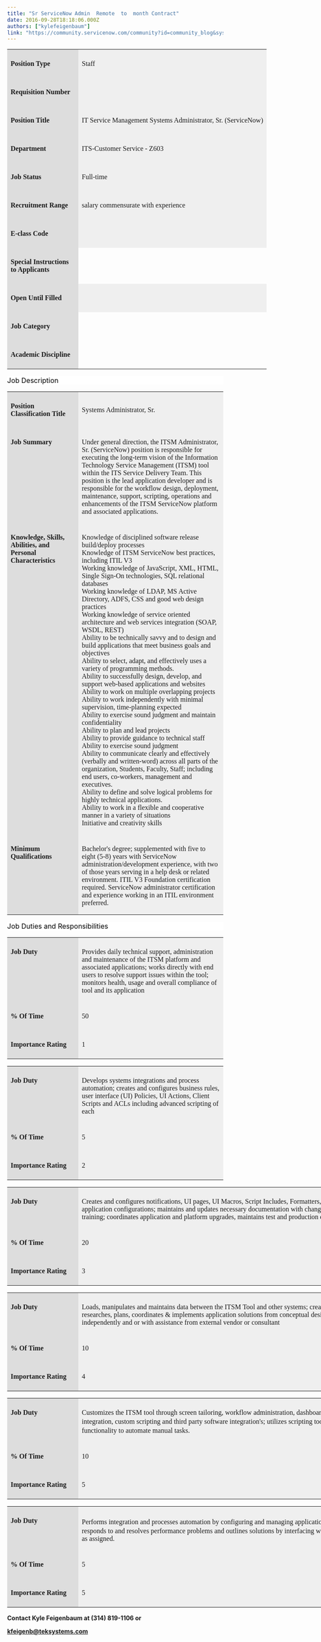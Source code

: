 ```yaml
---
title: "Sr ServiceNow Admin  Remote  to  month Contract"
date: 2016-09-28T18:18:06.000Z
authors: ["kylefeigenbaum"]
link: "https://community.servicenow.com/community?id=community_blog&sys_id=7aac6625dbd0dbc01dcaf3231f961977"
---
```

<table border="0" cellpadding="0" cellspacing="0" style="width: 964px;"><tbody><tr><td style="background: #DDDDDD; padding: 6.0pt 6.0pt 6.0pt 6.0pt;" valign="top" width="150"><p><strong style="font-size: 12.0pt; font-family: 'Times New Roman','serif';">Position Type</strong></p></td><td style="background: #EFEFEF; padding: 6.0pt 6.0pt 6.0pt 6.0pt;"><p><span style="font-size: 12.0pt; font-family: 'Times New Roman','serif';">Staff</span></p></td></tr><tr><td style="background: #DDDDDD; padding: 6.0pt 6.0pt 6.0pt 6.0pt;" valign="top" width="150"><p><strong style="font-size: 12.0pt; font-family: 'Times New Roman','serif';">Requisition Number</strong></p></td><td style="background: #EFEFEF; padding: 6.0pt 6.0pt 6.0pt 6.0pt;"><p><span style="font-size: 12.0pt; font-family: 'Times New Roman','serif';"> </span></p></td></tr><tr><td style="background: #DDDDDD; padding: 6.0pt 6.0pt 6.0pt 6.0pt;" valign="top" width="150"><p><strong style="font-size: 12.0pt; font-family: 'Times New Roman','serif';">Position Title</strong></p></td><td style="background: #EFEFEF; padding: 6.0pt 6.0pt 6.0pt 6.0pt;"><p><span style="font-size: 12.0pt; font-family: 'Times New Roman','serif';">IT Service Management Systems Administrator, Sr. (ServiceNow)</span></p></td></tr><tr><td style="background: #DDDDDD; padding: 6.0pt 6.0pt 6.0pt 6.0pt;" valign="top" width="150"><p><strong style="font-size: 12.0pt; font-family: 'Times New Roman','serif';">Department</strong></p></td><td style="background: #EFEFEF; padding: 6.0pt 6.0pt 6.0pt 6.0pt;"><p><span style="font-size: 12.0pt; font-family: 'Times New Roman','serif';">ITS-Customer Service - Z603</span></p></td></tr><tr><td style="background: #DDDDDD; padding: 6.0pt 6.0pt 6.0pt 6.0pt;" valign="top" width="150"><p><strong style="font-size: 12.0pt; font-family: 'Times New Roman','serif';">Job Status</strong></p></td><td style="background: #EFEFEF; padding: 6.0pt 6.0pt 6.0pt 6.0pt;"><p><span style="font-size: 12.0pt; font-family: 'Times New Roman','serif';">Full-time</span></p></td></tr><tr><td style="background: #DDDDDD; padding: 6.0pt 6.0pt 6.0pt 6.0pt;" valign="top" width="150"><p><strong style="font-size: 12.0pt; font-family: 'Times New Roman','serif';">Recruitment Range</strong></p></td><td style="background: #EFEFEF; padding: 6.0pt 6.0pt 6.0pt 6.0pt;"><p><span style="font-size: 12.0pt; font-family: 'Times New Roman','serif';">salary commensurate with experience</span></p></td></tr><tr><td style="background: #DDDDDD; padding: 6.0pt 6.0pt 6.0pt 6.0pt;" valign="top" width="150"><p><strong style="font-size: 12.0pt; font-family: 'Times New Roman','serif';">E-class Code</strong></p></td><td style="background: #EFEFEF; padding: 6.0pt 6.0pt 6.0pt 6.0pt;"><p><span style="font-size: 12.0pt; font-family: 'Times New Roman','serif';"> </span></p><p><span style="font-size: 12.0pt; font-family: 'Times New Roman','serif';"> </span></p></td></tr><tr><td style="background: #DDDDDD; padding: 6.0pt 6.0pt 6.0pt 6.0pt;" valign="top" width="150"><p><strong style="font-size: 12.0pt; font-family: 'Times New Roman','serif';">Special Instructions to Applicants</strong></p></td></tr><tr><td style="background: #DDDDDD; padding: 6.0pt 6.0pt 6.0pt 6.0pt;" valign="top" width="150"><p><strong style="font-size: 12.0pt; font-family: 'Times New Roman','serif';">Open Until Filled</strong></p></td><td style="background: #EFEFEF; padding: 6.0pt 6.0pt 6.0pt 6.0pt;"><p><span style="font-size: 12.0pt; font-family: 'Times New Roman','serif';"> </span></p></td></tr><tr><td style="background: #DDDDDD; padding: 6.0pt 6.0pt 6.0pt 6.0pt;" valign="top" width="150"><p><strong style="font-size: 12.0pt; font-family: 'Times New Roman','serif';">Job Category</strong></p></td></tr><tr><td style="background: #DDDDDD; padding: 6.0pt 6.0pt 6.0pt 6.0pt;" valign="top" width="150"><p><strong style="font-size: 12.0pt; font-family: 'Times New Roman','serif';">Academic Discipline</strong></p></td></tr></tbody></table><p style="background: white;"><span style="font-size: 12.0pt; font-family: inherit; color: black;">Job Description</span></p><table border="0" cellpadding="0" cellspacing="0" width="964"><tbody><tr><td style="background: #DDDDDD; padding: 6.0pt 6.0pt 6.0pt 6.0pt;" valign="top" width="150"><p><strong style="font-size: 12.0pt; font-family: 'Times New Roman','serif';">Position Classification Title</strong></p></td><td style="background: #EFEFEF; padding: 6.0pt 6.0pt 6.0pt 6.0pt;"><p><span style="font-size: 12.0pt; font-family: 'Times New Roman','serif';">Systems Administrator, Sr.</span></p></td></tr><tr><td style="background: #DDDDDD; padding: 6.0pt 6.0pt 6.0pt 6.0pt;" valign="top" width="150"><p><strong style="font-size: 12.0pt; font-family: 'Times New Roman','serif';">Job Summary</strong></p></td><td style="background: #EFEFEF; padding: 6.0pt 6.0pt 6.0pt 6.0pt;"><p style="margin-bottom: 7.5pt;"><span style="font-size: 12.0pt; font-family: 'Times New Roman','serif';">Under general direction, the ITSM Administrator, Sr. (ServiceNow) position is responsible for executing the long-term vision of the Information Technology Service Management (ITSM) tool within the ITS Service Delivery Team. This position is the lead application developer and is responsible for the workflow design, deployment, maintenance, support, scripting, operations and enhancements of the ITSM ServiceNow platform and associated applications.</span></p></td></tr><tr><td style="background: #DDDDDD; padding: 6.0pt 6.0pt 6.0pt 6.0pt;" valign="top" width="150"><p><strong style="font-size: 12.0pt; font-family: 'Times New Roman','serif';">Knowledge, Skills, Abilities, and Personal Characteristics</strong></p></td><td style="background: #EFEFEF; padding: 6.0pt 6.0pt 6.0pt 6.0pt;"><p style="margin-bottom: 7.5pt;"><span style="font-size: 12.0pt; font-family: 'Times New Roman','serif';">Knowledge of disciplined software release build/deploy processes<br/> Knowledge of ITSM ServiceNow best practices, including ITIL V3<br/> Working knowledge of JavaScript, XML, HTML, Single Sign-On technologies, SQL relational databases<br/> Working knowledge of LDAP, MS Active Directory, ADFS, CSS and good web design practices<br/> Working knowledge of service oriented architecture and web services integration (SOAP, WSDL, REST)<br/> Ability to be technically savvy and to design and build applications that meet business goals and objectives<br/> Ability to select, adapt, and effectively uses a variety of programming methods.<br/> Ability to successfully design, develop, and support web-based applications and websites<br/> Ability to work on multiple overlapping projects<br/> Ability to work independently with minimal supervision, time-planning expected<br/> Ability to exercise sound judgment and maintain confidentiality<br/> Ability to plan and lead projects<br/> Ability to provide guidance to technical staff<br/> Ability to exercise sound judgment<br/> Ability to communicate clearly and effectively (verbally and written-word) across all parts of the organization, Students, Faculty, Staff; including end users, co-workers, management and executives. <br/> Ability to define and solve logical problems for highly technical applications.<br/> Ability to work in a flexible and cooperative manner in a variety of situations <br/> Initiative and creativity skills</span></p></td></tr><tr><td style="background: #DDDDDD; padding: 6.0pt 6.0pt 6.0pt 6.0pt;" valign="top" width="150"><p><strong style="font-size: 12.0pt; font-family: 'Times New Roman','serif';">Minimum Qualifications</strong></p></td><td style="background: #EFEFEF; padding: 6.0pt 6.0pt 6.0pt 6.0pt;"><p style="margin-bottom: 7.5pt;"><span style="font-size: 12.0pt; font-family: 'Times New Roman','serif';">Bachelor's degree; supplemented with five to eight (5-8) years with ServiceNow administration/development experience, with two of those years serving in a help desk or related environment. ITIL V3 Foundation certification required. ServiceNow administrator certification and experience working in an ITIL environment preferred.</span></p></td></tr></tbody></table><p style="background: white;"><span style="font-size: 12.0pt; font-family: inherit; color: black;">Job Duties and Responsibilities</span></p><table border="0" cellpadding="0" cellspacing="0" width="964"><tbody><tr><td style="background: #DDDDDD; padding: 6.0pt 6.0pt 6.0pt 6.0pt;" valign="top" width="150"><p style="margin-bottom: 7.5pt;"><strong style="font-size: 12.0pt; font-family: 'Times New Roman','serif';">Job Duty</strong></p></td><td style="background: #EFEFEF; padding: 6.0pt 6.0pt 6.0pt 6.0pt;"><p style="margin-bottom: 7.5pt;"><span style="font-size: 12.0pt; font-family: 'Times New Roman','serif';">Provides daily technical support, administration and maintenance of the ITSM platform and associated applications; works directly with end users to resolve support issues within the tool; monitors health, usage and overall compliance of tool and its application</span></p></td></tr><tr><td style="background: #DDDDDD; padding: 6.0pt 6.0pt 6.0pt 6.0pt;" valign="top" width="150"><p><strong style="font-size: 12.0pt; font-family: 'Times New Roman','serif';">% Of Time</strong></p></td><td style="background: #EFEFEF; padding: 6.0pt 6.0pt 6.0pt 6.0pt;"><p><span style="font-size: 12.0pt; font-family: 'Times New Roman','serif';">50</span></p></td></tr><tr><td style="background: #DDDDDD; padding: 6.0pt 6.0pt 6.0pt 6.0pt;" valign="top" width="150"><p><strong style="font-size: 12.0pt; font-family: 'Times New Roman','serif';">Importance Rating</strong></p></td><td style="background: #EFEFEF; padding: 6.0pt 6.0pt 6.0pt 6.0pt;"><p><span style="font-size: 12.0pt; font-family: 'Times New Roman','serif';">1</span></p></td></tr></tbody></table><p style="background: white;"><span style="font-size: 10.5pt; font-family: 'Arial','sans-serif'; color: black;"> </span></p><table border="0" cellpadding="0" cellspacing="0" width="964"><tbody><tr><td style="background: #DDDDDD; padding: 6.0pt 6.0pt 6.0pt 6.0pt;" valign="top" width="150"><p style="margin-bottom: 7.5pt;"><strong style="font-size: 12.0pt; font-family: 'Times New Roman','serif';">Job Duty</strong></p></td><td style="background: #EFEFEF; padding: 6.0pt 6.0pt 6.0pt 6.0pt;"><p style="margin-bottom: 7.5pt;"><span style="font-size: 12.0pt; font-family: 'Times New Roman','serif';">Develops systems integrations and process automation; creates and configures business rules, user interface (UI) Policies, UI Actions, Client Scripts and ACLs including advanced scripting of each</span></p></td></tr><tr><td style="background: #DDDDDD; padding: 6.0pt 6.0pt 6.0pt 6.0pt;" valign="top" width="150"><p><strong style="font-size: 12.0pt; font-family: 'Times New Roman','serif';">% Of Time</strong></p></td><td style="background: #EFEFEF; padding: 6.0pt 6.0pt 6.0pt 6.0pt;"><p><span style="font-size: 12.0pt; font-family: 'Times New Roman','serif';">5</span></p></td></tr><tr><td style="background: #DDDDDD; padding: 6.0pt 6.0pt 6.0pt 6.0pt;" valign="top" width="150"><p><strong style="font-size: 12.0pt; font-family: 'Times New Roman','serif';">Importance Rating</strong></p></td><td style="background: #EFEFEF; padding: 6.0pt 6.0pt 6.0pt 6.0pt;"><p><span style="font-size: 12.0pt; font-family: 'Times New Roman','serif';">2</span></p></td></tr></tbody></table><p style="background: white;"><span style="font-size: 10.5pt; font-family: 'Arial','sans-serif'; color: black;"> </span></p><table border="0" cellpadding="0" cellspacing="0" style="width: 964px;"><tbody><tr><td style="background: #DDDDDD; padding: 6.0pt 6.0pt 6.0pt 6.0pt;" valign="top" width="150"><p style="margin-bottom: 7.5pt;"><strong style="font-size: 12.0pt; font-family: 'Times New Roman','serif';">Job Duty</strong></p></td><td style="background: #EFEFEF; padding: 6.0pt 6.0pt 6.0pt 6.0pt;"><p style="margin-bottom: 7.5pt;"><span style="font-size: 12.0pt; font-family: 'Times New Roman','serif';">Creates and configures notifications, UI pages, UI Macros, Script Includes, Formatters, etc.; documents system builds and application configurations; maintains and updates necessary documentation with changes in policies, procedures and training; coordinates application and platform upgrades, maintains test and production environments.</span></p></td></tr><tr><td style="background: #DDDDDD; padding: 6.0pt 6.0pt 6.0pt 6.0pt;" valign="top" width="150"><p><strong style="font-size: 12.0pt; font-family: 'Times New Roman','serif';">% Of Time</strong></p></td><td style="background: #EFEFEF; padding: 6.0pt 6.0pt 6.0pt 6.0pt;"><p><span style="font-size: 12.0pt; font-family: 'Times New Roman','serif';">20</span></p></td></tr><tr><td style="background: #DDDDDD; padding: 6.0pt 6.0pt 6.0pt 6.0pt;" valign="top" width="150"><p><strong style="font-size: 12.0pt; font-family: 'Times New Roman','serif';">Importance Rating</strong></p></td><td style="background: #EFEFEF; padding: 6.0pt 6.0pt 6.0pt 6.0pt;"><p><span style="font-size: 12.0pt; font-family: 'Times New Roman','serif';">3</span></p></td></tr></tbody></table><p style="background: white;"><span style="font-size: 10.5pt; font-family: 'Arial','sans-serif'; color: black;"> </span></p><table border="0" cellpadding="0" cellspacing="0" style="width: 964px;"><tbody><tr><td style="background: #DDDDDD; padding: 6.0pt 6.0pt 6.0pt 6.0pt;" valign="top" width="150"><p style="margin-bottom: 7.5pt;"><strong style="font-size: 12.0pt; font-family: 'Times New Roman','serif';">Job Duty</strong></p></td><td style="background: #EFEFEF; padding: 6.0pt 6.0pt 6.0pt 6.0pt;"><p style="margin-bottom: 7.5pt;"><span style="font-size: 12.0pt; font-family: 'Times New Roman','serif';">Loads, manipulates and maintains data between the ITSM Tool and other systems; creates reports and dashboards; researches, plans, coordinates &amp; implements application solutions from conceptual design requirements both independently and or with assistance from external vendor or consultant</span></p></td></tr><tr><td style="background: #DDDDDD; padding: 6.0pt 6.0pt 6.0pt 6.0pt;" valign="top" width="150"><p><strong style="font-size: 12.0pt; font-family: 'Times New Roman','serif';">% Of Time</strong></p></td><td style="background: #EFEFEF; padding: 6.0pt 6.0pt 6.0pt 6.0pt;"><p><span style="font-size: 12.0pt; font-family: 'Times New Roman','serif';">10</span></p></td></tr><tr><td style="background: #DDDDDD; padding: 6.0pt 6.0pt 6.0pt 6.0pt;" valign="top" width="150"><p><strong style="font-size: 12.0pt; font-family: 'Times New Roman','serif';">Importance Rating</strong></p></td><td style="background: #EFEFEF; padding: 6.0pt 6.0pt 6.0pt 6.0pt;"><p><span style="font-size: 12.0pt; font-family: 'Times New Roman','serif';">4</span></p></td></tr></tbody></table><p style="background: white;"><span style="font-size: 10.5pt; font-family: 'Arial','sans-serif'; color: black;"> </span></p><table border="0" cellpadding="0" cellspacing="0" style="width: 964px;"><tbody><tr><td style="background: #DDDDDD; padding: 6.0pt 6.0pt 6.0pt 6.0pt;" valign="top" width="150"><p style="margin-bottom: 7.5pt;"><strong style="font-size: 12.0pt; font-family: 'Times New Roman','serif';">Job Duty</strong></p></td><td style="background: #EFEFEF; padding: 6.0pt 6.0pt 6.0pt 6.0pt;"><p style="margin-bottom: 7.5pt;"><span style="font-family: 'Times New Roman', serif;"><span style="font-size: 12pt;">Customizes the ITSM tool through screen tailoring, workflow administration, dashboards, data imports, LDAP integration, custom scripting and third party software </span><span style="font-size: 16px; line-height: 24px;">integration's</span><span style="font-size: 12pt;">; utilizes scripting tools and the ITSM Tool functionality to automate manual tasks.</span></span></p></td></tr><tr><td style="background: #DDDDDD; padding: 6.0pt 6.0pt 6.0pt 6.0pt;" valign="top" width="150"><p><strong style="font-size: 12.0pt; font-family: 'Times New Roman','serif';">% Of Time</strong></p></td><td style="background: #EFEFEF; padding: 6.0pt 6.0pt 6.0pt 6.0pt;"><p><span style="font-size: 12.0pt; font-family: 'Times New Roman','serif';">10</span></p></td></tr><tr><td style="background: #DDDDDD; padding: 6.0pt 6.0pt 6.0pt 6.0pt;" valign="top" width="150"><p><strong style="font-size: 12.0pt; font-family: 'Times New Roman','serif';">Importance Rating</strong></p></td><td style="background: #EFEFEF; padding: 6.0pt 6.0pt 6.0pt 6.0pt;"><p><span style="font-size: 12.0pt; font-family: 'Times New Roman','serif';">5</span></p></td></tr></tbody></table><p style="background: white;"><span style="font-size: 10.5pt; font-family: 'Arial','sans-serif'; color: black;"> </span></p><table border="0" cellpadding="0" cellspacing="0" style="width: 964px;"><tbody><tr><td style="background: #DDDDDD; padding: 6.0pt 6.0pt 6.0pt 6.0pt;" valign="top" width="150"><p style="margin-bottom: 7.5pt;"><strong style="font-size: 12.0pt; font-family: 'Times New Roman','serif';">Job Duty</strong></p></td><td style="background: #EFEFEF; padding: 6.0pt 6.0pt 6.0pt 6.0pt;"><p style="margin-bottom: 7.5pt;"><span style="font-family: 'Times New Roman', serif;"><span style="font-size: 12pt;">Performs </span><span style="font-size: 16px; line-height: 24px;">integration</span><span style="font-size: 12pt;"> and processes automation by configuring and managing application Discovery and Orchestration; responds to and resolves performance problems and outlines solutions by interfacing with vendors; performs other duties as assigned.</span></span></p></td></tr><tr><td style="background: #DDDDDD; padding: 6.0pt 6.0pt 6.0pt 6.0pt;" valign="top" width="150"><p><strong style="font-size: 12.0pt; font-family: 'Times New Roman','serif';">% Of Time</strong></p></td><td style="background: #EFEFEF; padding: 6.0pt 6.0pt 6.0pt 6.0pt;"><p><span style="font-size: 12.0pt; font-family: 'Times New Roman','serif';">5</span></p></td></tr><tr><td style="background: #DDDDDD; padding: 6.0pt 6.0pt 6.0pt 6.0pt;" valign="top" width="150"><p><strong style="font-size: 12.0pt; font-family: 'Times New Roman','serif';">Importance Rating</strong></p></td><td style="background: #EFEFEF; padding: 6.0pt 6.0pt 6.0pt 6.0pt;"><p><span style="font-size: 12.0pt; font-family: 'Times New Roman','serif';">5</span></p></td></tr></tbody></table><p></p><p><strong>Contact Kyle Feigenbaum at (314) 819-1106 or</strong></p><p><strong><a title="k-email-small" class="jive-link-email-small" href="mailto:kfeigenb@teksystems.com">kfeigenb@teksystems.com</a><span> </span></strong></p>